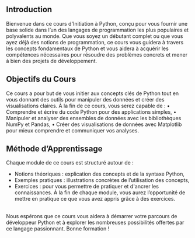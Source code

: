 ## Introduction
Bienvenue dans ce cours d'Initiation à Python, conçu pour vous fournir une base solide dans l’un des langages de programmation les plus populaires et polyvalents au monde. Que vous soyez un débutant complet ou que vous ayez déjà des notions de programmation, ce cours vous guidera à travers les concepts fondamentaux de Python et vous aidera à acquérir les compétences nécessaires pour résoudre des problèmes concrets et mener à bien des projets de développement.

## Objectifs du Cours
Ce cours a pour but de vous initier aux concepts clés de Python tout en vous donnant des outils pour manipuler des données et créer des visualisations claires. À la fin de ce cours, vous serez capable de :
•	Comprendre et écrire du code Python pour des applications simples,
•	Manipuler et analyser des ensembles de données avec les bibliothèques NumPy et Pandas,
•	Créer des visualisations de données avec Matplotlib pour mieux comprendre et communiquer vos analyses.

## Méthode d’Apprentissage
Chaque module de ce cours est structuré autour de :
- Notions théoriques : explication des concepts et de la syntaxe Python,
- Exemples pratiques : illustrations concrètes de l’utilisation des concepts,
- Exercices : pour vous permettre de pratiquer et d'ancrer les connaissances.
À la fin de chaque module, vous aurez l’opportunité de mettre en pratique ce que vous avez appris grâce à des exercices.
<br>
Nous espérons que ce cours vous aidera à démarrer votre parcours de développeur Python et à explorer les nombreuses possibilités offertes par ce langage passionnant. Bonne formation !
